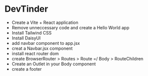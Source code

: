 # DevTinder


- Create a Vite + React application
- Remove unneccessary code and create a Hello World app
- Install Tailwind CSS
- Install DaisyUI
- add navbar component to app.jsx
- creat a Navbar.jsx component
- install react router dom
- create BrowserRouter > Routes > Route =/ Body > RouteChildren
- Create an Outlet in your Body component
- create a footer
